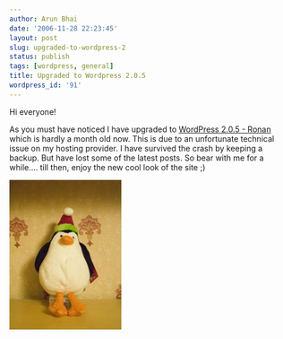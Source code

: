 ```yaml
---
author: Arun Bhai
date: '2006-11-28 22:23:45'
layout: post
slug: upgraded-to-wordpress-2
status: publish
tags: [wordpress, general]
title: Upgraded to Wordpress 2.0.5
wordpress_id: '91'
---
```


Hi everyone!

As you must have noticed I have upgraded to <a href="http://wordpress.org/development/2006/10/205-ronan/">WordPress 2.0.5 - Ronan</a>  which is hardly a month old now. This is due to an unfortunate technical issue on my hosting provider. I have survived the crash by keeping a backup. But have lost some of the latest posts. So bear with me for a while.... till then, enjoy the new cool look of the site ;)

<img alt="Cornered" id="image92" title="Cornered" src="/blog/img/cuddly.jpg" />

